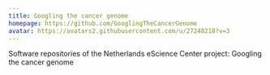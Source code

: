 ```yaml
---
title: Googling the cancer genome 
homepage: https://github.com/GooglingTheCancerGenome
avatar: https://avatars2.githubusercontent.com/u/27248218?v=3
---
```

Software repositories of the Netherlands eScience Center project: Googling the cancer genome
    